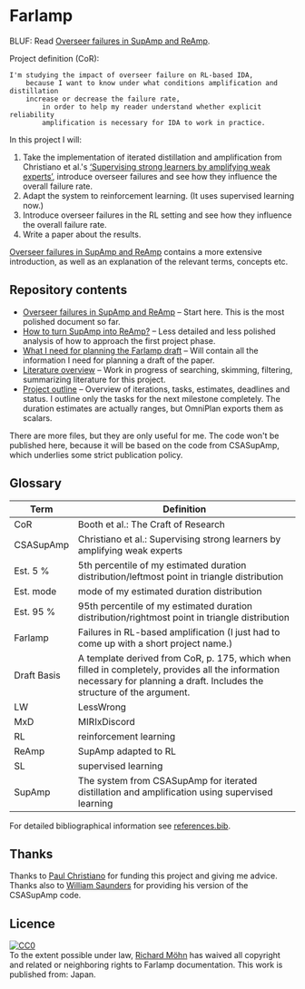 # Farlamp

BLUF: Read [Overseer failures in SupAmp and ReAmp](overfail2.pdf).

Project definition (CoR):

```
I'm studying the impact of overseer failure on RL-based IDA,
    because I want to know under what conditions amplification and distillation
    increase or decrease the failure rate,
        in order to help my reader understand whether explicit reliability
        amplification is necessary for IDA to work in practice.
```

In this project I will:

1. Take the implementation of iterated distillation and amplification from
   Christiano et al.'s [‘Supervising strong learners by amplifying weak
   experts’](https://arxiv.org/abs/1810.08575), introduce overseer failures and
   see how they influence the overall failure rate.
2. Adapt the system to reinforcement learning. (It uses supervised learning
   now.)
2. Introduce overseer failures in the RL setting and see how they influence the
   overall failure rate.
3. Write a paper about the results.

[Overseer failures in SupAmp and ReAmp](overfail2.pdf) contains a more extensive
introduction, as well as an explanation of the relevant terms, concepts etc.


## Repository contents

- [Overseer failures in SupAmp and ReAmp](overfail2.pdf) – Start here. This is
  the most polished document so far.
- [How to turn SupAmp into ReAmp?](supamp-reamp.pdf) – Less detailed and less
  polished analysis of how to approach the first project phase.
- [What I need for planning the Farlamp draft](draft-basis.pdf) – Will contain
  all the information I need for planning a draft of the paper.
- [Literature overview](literature.pdf) – Work in progress of searching,
  skimming, filtering, summarizing literature for this project.
- [Project outline](farlamp-omniplan.pdf) – Overview of iterations, tasks,
  estimates, deadlines and status. I outline only the tasks for the next
  milestone completely. The duration estimates are actually ranges, but OmniPlan
  exports them as scalars.

There are more files, but they are only useful for me. The code won't be
published here, because it will be based on the code from CSASupAmp, which
underlies some strict publication policy.


## Glossary

| Term          | Definition
| ------------- | ----------
| CoR           | Booth et al.: The Craft of Research
| CSASupAmp     | Christiano et al.: Supervising strong learners by amplifying weak experts
| Est. 5 %      | 5th percentile of my estimated duration distribution/leftmost point in triangle distribution
| Est. mode     | mode of my estimated duration distribution
| Est. 95 %     | 95th percentile of my estimated duration distribution/rightmost point in triangle distribution
| Farlamp       | Failures in RL-based amplification (I just had to come up with a short project name.)
| Draft Basis   | A template derived from CoR, p. 175, which when filled in completely, provides all the information necessary for planning a draft. Includes the structure of the argument.
| LW            | LessWrong
| MxD           | MIRIxDiscord
| RL            | reinforcement learning
| ReAmp         | SupAmp adapted to RL
| SL            | supervised learning
| SupAmp        | The system from CSASupAmp for iterated distillation and amplification using supervised learning

For detailed bibliographical information see [references.bib](references.bib).


## Thanks

Thanks to [Paul Christiano](https://paulfchristiano.com/) for funding this
project and giving me advice. Thanks also to [William
Saunders](http://williamsaunders.net/) for providing his version of the
CSASupAmp code.


## Licence

<p xmlns:dct="http://purl.org/dc/terms/" xmlns:vcard="http://www.w3.org/2001/vcard-rdf/3.0#">
  <a rel="license"
     href="http://creativecommons.org/publicdomain/zero/1.0/">
    <img src="http://i.creativecommons.org/p/zero/1.0/88x31.png" style="border-style: none;" alt="CC0" />
  </a>
  <br />
  To the extent possible under law,
  <a rel="dct:publisher"
     href="https://rmoehn.wordpress.com">
    <span property="dct:title">Richard Möhn</span></a>
  has waived all copyright and related or neighboring rights to
  <span property="dct:title">Farlamp documentation</span>.
This work is published from:
<span property="vcard:Country" datatype="dct:ISO3166"
      content="JP" about="https://rmoehn.wordpress.com">
  Japan</span>.
</p>
